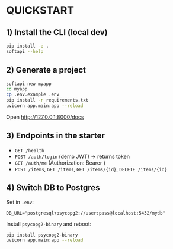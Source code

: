 # QUICKSTART

## 1) Install the CLI (local dev)
```bash
pip install -e .
softapi --help
```

## 2) Generate a project
```bash
softapi new myapp
cd myapp
cp .env.example .env
pip install -r requirements.txt
uvicorn app.main:app --reload
```
Open http://127.0.0.1:8000/docs

## 3) Endpoints in the starter
- `GET /health`
- `POST /auth/login` (demo JWT) → returns token
- `GET /auth/me` (Authorization: Bearer <token>)
- `POST /items`, `GET /items`, `GET /items/{id}`, `DELETE /items/{id}`

## 4) Switch DB to Postgres
Set in `.env`:
```
DB_URL="postgresql+psycopg2://user:pass@localhost:5432/mydb"
```
Install `psycopg2-binary` and reboot:
```bash
pip install psycopg2-binary
uvicorn app.main:app --reload
```